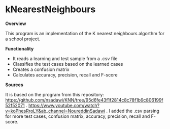 # kNearestNeighbours

**Overview**

This program is an implementation of the K nearest neighbours algorthm for a school project.

**Functionality**

* It reads a learning and test sample from a .csv file
* Classifies the test cases based on the learned cases
* Creates a confusion matrix
* Calculates accuracy, precision, recall and F-score

**Sources**

It is based on the program from this repository: https://github.com/nsadawi/KNN/tree/95d6fe43f1f2814c8c78f1b9c806199f52f52071 .
https://www.youtube.com/watch?v=koPhesRroLY&ab_channel=NoureddinSadawi .
I added the .csv parsing for more test cases, confusion matrix, accuracy, precision, recall and F-score.
